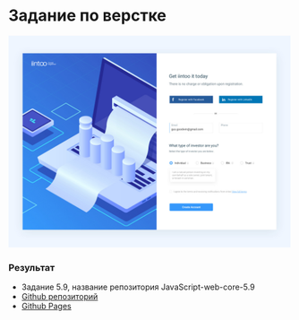 # Задание по верстке

![Template](/template.jpg)

### Результат

- Задание 5.9, название репозитория JavaScript-web-core-5.9
- [Github репозиторий](https://github.com/Slava-Tsoy/JavaScript-web-core-5.9.git)
- [Github Pages](https://slava-tsoy.github.io/JavaScript-web-core-5.9/)
